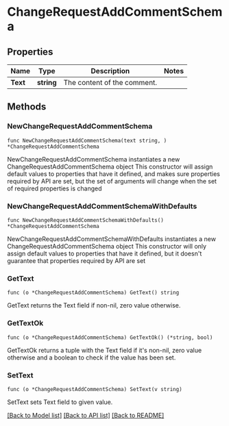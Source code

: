 # ChangeRequestAddCommentSchema

## Properties

Name | Type | Description | Notes
------------ | ------------- | ------------- | -------------
**Text** | **string** | The content of the comment. | 

## Methods

### NewChangeRequestAddCommentSchema

`func NewChangeRequestAddCommentSchema(text string, ) *ChangeRequestAddCommentSchema`

NewChangeRequestAddCommentSchema instantiates a new ChangeRequestAddCommentSchema object
This constructor will assign default values to properties that have it defined,
and makes sure properties required by API are set, but the set of arguments
will change when the set of required properties is changed

### NewChangeRequestAddCommentSchemaWithDefaults

`func NewChangeRequestAddCommentSchemaWithDefaults() *ChangeRequestAddCommentSchema`

NewChangeRequestAddCommentSchemaWithDefaults instantiates a new ChangeRequestAddCommentSchema object
This constructor will only assign default values to properties that have it defined,
but it doesn't guarantee that properties required by API are set

### GetText

`func (o *ChangeRequestAddCommentSchema) GetText() string`

GetText returns the Text field if non-nil, zero value otherwise.

### GetTextOk

`func (o *ChangeRequestAddCommentSchema) GetTextOk() (*string, bool)`

GetTextOk returns a tuple with the Text field if it's non-nil, zero value otherwise
and a boolean to check if the value has been set.

### SetText

`func (o *ChangeRequestAddCommentSchema) SetText(v string)`

SetText sets Text field to given value.



[[Back to Model list]](../README.md#documentation-for-models) [[Back to API list]](../README.md#documentation-for-api-endpoints) [[Back to README]](../README.md)


